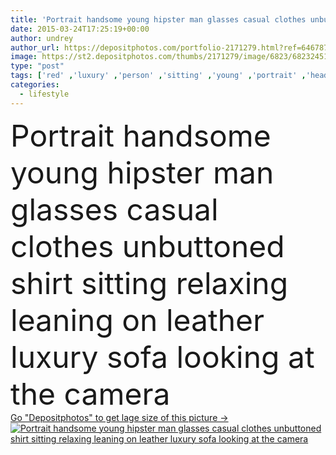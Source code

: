 ```yaml
---
title: 'Portrait handsome young hipster man glasses casual clothes unbuttoned shirt sitting relaxing leaning on leather luxury sofa looking at the camera'
date: 2015-03-24T17:25:19+00:00
author: undrey
author_url: https://depositphotos.com/portfolio-2171279.html?ref=64678756
image: https://st2.depositphotos.com/thumbs/2171279/image/6823/68232451/api_thumb_450.jpg?forcejpeg=true
type: "post"
tags: ['red' ,'luxury' ,'person' ,'sitting' ,'young' ,'portrait' ,'head' ,'male' ,'youth' ,'face' ,'man' ,'european' ,'black' ,'dark' ,'boy' ,'sit' ,'leather' ,'fashion' ,'Men' ,'cool' ,'urban' ,'wall' ,'rest' ,'relax' ,'elegant' ,'stylish' ,'lifestyle' ,'shirt' ,'looking' ,'brick' ,'trendy' ,'recreation' ,'guy' ,'sunglasses' ,'look' ,'glasses' ,'casual' ,'student' ,'sofa' ,'Macho' ,'masculinity' ,'divan' ,'confident' ,'lover' ,'leaning' ,'lounge' ,'unbuttoned' ,'masculine' ,'seducer' ,'tempter' ]
categories: 
  - lifestyle
---
```

<div aling="center">
            <font size="60"> Portrait handsome young hipster man glasses casual clothes unbuttoned shirt sitting relaxing leaning on leather luxury sofa looking at the camera</font>   
</div>
<div>
    <a href='https://st2.depositphotos.com/thumbs/2171279/image/6823/68232451/api_thumb_450.jpg?forcejpeg=true?ref=64678756' target=_blank > Go "Depositphotos" to get lage size of this picture ->
        <img href='https://st2.depositphotos.com/thumbs/2171279/image/6823/68232451/api_thumb_450.jpg?forcejpeg=true?ref=64678756' src='https://st2.depositphotos.com/2171279/6823/i/950/depositphotos_68232451-stock-photo-portrait-handsome-young-hipster-man.jpg?forcejpeg=true' alt='Portrait handsome young hipster man glasses casual clothes unbuttoned shirt sitting relaxing leaning on leather luxury sofa looking at the camera' >
    </a>
</div>
